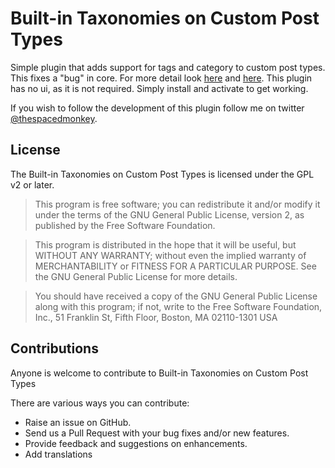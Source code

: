 # Built-in Taxonomies on Custom Post Types 

Simple plugin that adds support for tags and category to custom post types. This fixes a "bug" in core. For more detail look [here](https://core.trac.wordpress.org/ticket/14589) and [here](https://core.trac.wordpress.org/ticket/19471). This plugin has no ui, as it is not required. Simply install and activate to get working.

If you wish to follow the development of this plugin follow me on twitter [@thespacedmonkey](https://twitter.com/thespacedmonkey).


## License

The Built-in Taxonomies on Custom Post Types is licensed under the GPL v2 or later.

> This program is free software; you can redistribute it and/or modify
it under the terms of the GNU General Public License, version 2, as
published by the Free Software Foundation.

> This program is distributed in the hope that it will be useful,
but WITHOUT ANY WARRANTY; without even the implied warranty of
MERCHANTABILITY or FITNESS FOR A PARTICULAR PURPOSE.  See the
GNU General Public License for more details.

> You should have received a copy of the GNU General Public License
along with this program; if not, write to the Free Software
Foundation, Inc., 51 Franklin St, Fifth Floor, Boston, MA  02110-1301  USA


## Contributions

Anyone is welcome to contribute to Built-in Taxonomies on Custom Post Types

There are various ways you can contribute:

* Raise an issue on GitHub.
* Send us a Pull Request with your bug fixes and/or new features.
* Provide feedback and suggestions on enhancements.
* Add translations